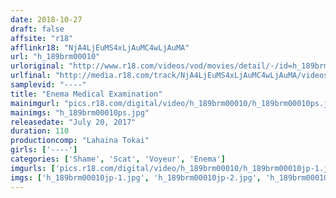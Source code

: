 ```yaml
---
date: 2018-10-27
draft: false
affsite: "r18"
afflinkr18: "NjA4LjEuMS4xLjAuMC4wLjAuMA"
url: "h_189brm00010"
urloriginal: "http://www.r18.com/videos/vod/movies/detail/-/id=h_189brm00010"
urlfinal: "http://media.r18.com/track/NjA4LjEuMS4xLjAuMC4wLjAuMA/videos/vod/movies/detail/-/id=h_189brm00010"
samplevid: "----"
title: "Enema Medical Examination"
mainimgurl: "pics.r18.com/digital/video/h_189brm00010/h_189brm00010ps.jpg"
mainimgs: "h_189brm00010ps.jpg"
releasedate: "July 20, 2017"
duration: 110
productioncomp: "Lahaina Tokai"
girls: ['----']
categories: ['Shame', 'Scat', 'Voyeur', 'Enema']
imgurls: ['pics.r18.com/digital/video/h_189brm00010/h_189brm00010jp-1.jpg', 'pics.r18.com/digital/video/h_189brm00010/h_189brm00010jp-2.jpg', 'pics.r18.com/digital/video/h_189brm00010/h_189brm00010jp-3.jpg', 'pics.r18.com/digital/video/h_189brm00010/h_189brm00010jp-4.jpg', 'pics.r18.com/digital/video/h_189brm00010/h_189brm00010jp-5.jpg', 'pics.r18.com/digital/video/h_189brm00010/h_189brm00010jp-6.jpg', 'pics.r18.com/digital/video/h_189brm00010/h_189brm00010jp-7.jpg', 'pics.r18.com/digital/video/h_189brm00010/h_189brm00010jp-8.jpg', 'pics.r18.com/digital/video/h_189brm00010/h_189brm00010jp-9.jpg', 'pics.r18.com/digital/video/h_189brm00010/h_189brm00010jp-10.jpg', 'pics.r18.com/digital/video/h_189brm00010/h_189brm00010jp-11.jpg', 'pics.r18.com/digital/video/h_189brm00010/h_189brm00010jp-12.jpg', 'pics.r18.com/digital/video/h_189brm00010/h_189brm00010jp-13.jpg', 'pics.r18.com/digital/video/h_189brm00010/h_189brm00010jp-14.jpg', 'pics.r18.com/digital/video/h_189brm00010/h_189brm00010jp-15.jpg', 'pics.r18.com/digital/video/h_189brm00010/h_189brm00010jp-16.jpg', 'pics.r18.com/digital/video/h_189brm00010/h_189brm00010jp-17.jpg', 'pics.r18.com/digital/video/h_189brm00010/h_189brm00010jp-18.jpg', 'pics.r18.com/digital/video/h_189brm00010/h_189brm00010jp-19.jpg', 'pics.r18.com/digital/video/h_189brm00010/h_189brm00010jp-20.jpg']
imgs: ['h_189brm00010jp-1.jpg', 'h_189brm00010jp-2.jpg', 'h_189brm00010jp-3.jpg', 'h_189brm00010jp-4.jpg', 'h_189brm00010jp-5.jpg', 'h_189brm00010jp-6.jpg', 'h_189brm00010jp-7.jpg', 'h_189brm00010jp-8.jpg', 'h_189brm00010jp-9.jpg', 'h_189brm00010jp-10.jpg', 'h_189brm00010jp-11.jpg', 'h_189brm00010jp-12.jpg', 'h_189brm00010jp-13.jpg', 'h_189brm00010jp-14.jpg', 'h_189brm00010jp-15.jpg', 'h_189brm00010jp-16.jpg', 'h_189brm00010jp-17.jpg', 'h_189brm00010jp-18.jpg', 'h_189brm00010jp-19.jpg', 'h_189brm00010jp-20.jpg']
---
```


